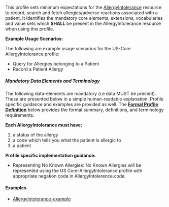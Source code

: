 This profile sets minimum expectations for the [AllergyIntolerance] resource to record, search and fetch allergies/adverse reactions associated with a patient.  It identifies the mandatory core elements, extensions, vocabularies and value sets which **SHALL** be present in the AllergyIntolerance resource when using this profile.

**Example Usage Scenarios:**



The following are example usage scenarios for the US-Core AllergyIntolerance
 profile:

-   Query for Allergies belonging to a Patient
-   Record a Patient Allergy

##### Mandatory Data Elements and Terminology


The following data-elements are mandatory (i.e data MUST be present). These are presented below in a simple human-readable explanation.  Profile specific guidance and examples are provided as well.  The [**Formal Profile Definition**](#summary) below provides the  formal summary, definitions, and  terminology requirements.  

**Each AllergyIntolerance must have:**

1.  a status of the allergy
2.  a code which tells you what the patient is allergic to
3.  a patient

**Profile specific implementation guidance:**

* Representing No Known Allergies: No Known Allergies will be represented using the US Core-AllergyIntolerance profile with appropriate negation code in AllergyIntolerence.code.

#### Examples

- [AllergyIntolerance-example](AllergyIntolerance-example.html)

[AllergyIntolerance]: http://build.fhir.org/allergyintolerance.html
